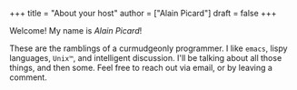 +++
title = "About your host"
author = ["Alain Picard"]
draft = false
+++

Welcome!  My name is _Alain Picard_!

These are the
ramblings of a curmudgeonly programmer.  I like `emacs`, lispy languages,
`Unix™`, and intelligent discussion.  I'll be talking about all those
things, and then some.  Feel free to reach out via email, or by
leaving a comment.
